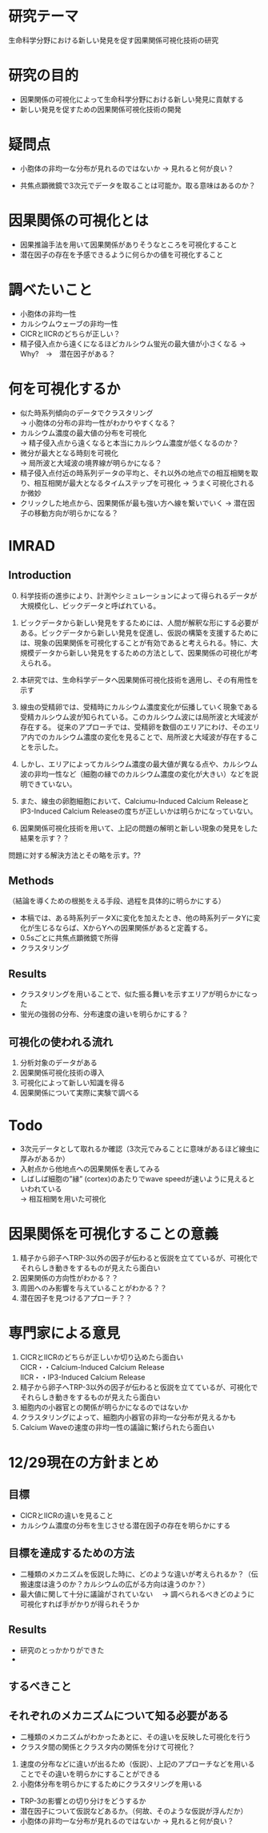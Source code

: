 # 研究テーマ
生命科学分野における新しい発見を促す因果関係可視化技術の研究

# 研究の目的
- 因果関係の可視化によって生命科学分野における新しい発見に貢献する
- 新しい発見を促すための因果関係可視化技術の開発

# 疑問点
- 小胞体の非均一な分布が見れるのではないか → 見れると何が良い？

- 共焦点顕微鏡で3次元でデータを取ることは可能か。取る意味はあるのか？

# 因果関係の可視化とは
- 因果推論手法を用いて因果関係がありそうなところを可視化すること
- 潜在因子の存在を予感できるように何らかの値を可視化すること

# 調べたいこと
- 小胞体の非均一性
- カルシウムウェーブの非均一性
- CICRとIICRのどちらが正しい？
- 精子侵入点から遠くになるほどカルシウム蛍光の最大値が小さくなる → Why?　→　潜在因子がある？

# 何を可視化するか
- 似た時系列傾向のデータでクラスタリング  
→ 小胞体の分布の非均一性がわかりやすくなる？
- カルシウム濃度の最大値の分布を可視化  
→ 精子侵入点から遠くなると本当にカルシウム濃度が低くなるのか？
- 微分が最大となる時刻を可視化  
→ 局所波と大域波の境界線が明らかになる？
- 精子侵入点付近の時系列データの平均と、それ以外の地点での相互相関を取り、相互相関が最大となるタイムステップを可視化
→ うまく可視化されるか微妙
- クリックした地点から、因果関係が最も強い方へ線を繋いでいく
→ 潜在因子の移動方向が明らかになる？



# IMRAD
## Introduction
0. 科学技術の進歩により、計測やシミュレーションによって得られるデータが大規模化し、ビックデータと呼ばれている。

1. ビックデータから新しい発見をするためには、人間が解釈な形にする必要がある。ビックデータから新しい発見を促進し、仮説の構築を支援するためには、現象の因果関係を可視化することが有効であると考えられる。特に、大規模データから新しい発見をするための方法として、因果関係の可視化が考えられる。

2. 本研究では、生命科学データへ因果関係可視化技術を適用し、その有用性を示す

3. 線虫の受精卵では、受精時にカルシウム濃度変化が伝播していく現象である受精カルシウム波が知られている。このカルシウム波には局所波と大域波が存在する。 従来のアプローチでは、受精卵を数個のエリアにわけ、そのエリア内でのカルシウム濃度の変化を見ることで、局所波と大域波が存在することを示した。

4. しかし、エリアによってカルシウム濃度の最大値が異なる点や、カルシウム波の非均一性など（細胞の縁でのカルシウム濃度の変化が大きい）などを説明できていない。
5. また、線虫の卵胞細胞において、Calciumu-Induced Calcium ReleaseとIP3-Induced Calcium Releaseの度ちが正しいかは明らかになっていない。
6. 因果関係可視化技術を用いて、上記の問題の解明と新しい現象の発見をした結果を示す？？

問題に対する解決方法とその略を示す。??

## Methods
（結論を導くための根拠をえる手段、過程を具体的に明らかにする）
- 本稿では、ある時系列データXに変化を加えたとき、他の時系列データYに変化が生じるならば、XからYへの因果関係があると定義する。
- 0.5sごとに共焦点顕微鏡で所得
- クラスタリング


## Results
- クラスタリングを用いることで、似た振る舞いを示すエリアが明らかになった
- 蛍光の強弱の分布、分布速度の違いを明らかにする？

## 可視化の使われる流れ
1. 分析対象のデータがある
2. 因果関係可視化技術の導入
3. 可視化によって新しい知識を得る
4. 因果関係について実際に実験で調べる

# Todo
- 3次元データとして取れるか確認（3次元でみることに意味があるほど線虫に厚みがあるか）
- 入射点から他地点への因果関係を表してみる
- しばしば細胞の”縁” (cortex)のあたりでwave speedが速いように見えるといわれている  
 -> 相互相関を用いた可視化

# 因果関係を可視化することの意義
1. 精子から卵子へTRP-3以外の因子が伝わると仮説を立てているが、可視化でそれらしき動きをするものが見えたら面白い
2. 因果関係の方向性がわかる？？
3. 周囲へのみ影響を与えていることがわかる？？
4. 潜在因子を見つけるアプローチ？？


# 専門家による意見
1. CICRとIICRのどちらが正しいか切り込めたら面白い  
CICR・・Calcium-Induced Calcium Release                            
IICR・・IP3-Induced Calcium Release  
2. 精子から卵子へTRP-3以外の因子が伝わると仮説を立てているが、可視化でそれらしき動きをするものが見えたら面白い  
3. 細胞内の小器官との関係が明らかになるのではないか
4. クラスタリングによって、細胞内小器官の非均一な分布が見えるかも
5. Calcium Waveの速度の非均一性の議論に繋げられたら面白い

# 12/29現在の方針まとめ
## 目標
- CICRとIICRの違いを見ること
- カルシウム濃度の分布を生じさせる潜在因子の存在を明らかにする
## 目標を達成するための方法
- 二種類のメカニズムを仮説した時に、どのような違いが考えられるか？（伝搬速度は違うのか？カルシウムの広がる方向は違うのか？）
- 最大値に関して十分に議論がされていない
　→ 調べられるべきどのように可視化すれば手がかりが得られそうか



## Results
- 研究のとっかかりができた
-

## するべきこと
それぞれのメカニズムについて知る必要がある
-
- 二種類のメカニズムがわかったあとに、その違いを反映した可視化を行う
- クラスタ間の関係とクラスタ内の関係を分けて可視化？


1. 速度の分布などに違いが出るため（仮説）、上記のアプローチなどを用いることでその違いを明らかにすることができる
2. 小胞体分布を明らかにするためにクラスタリングを用いる

- TRP-3の影響との切り分けをどうするか
- 潜在因子について仮説などあるか。（何故、そのような仮説が浮んだか）
- 小胞体の非均一な分布が見れるのではないか → 見れると何が良い？
